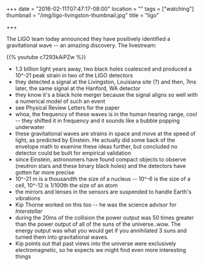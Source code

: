 +++
date = "2016-02-11T07:47:17-08:00"
location = ""
tags = ["watching"]
thumbnail = "/img/ligo-livingston-thumbnail.jpg"
title = "ligo"

+++

The LIGO team today announced they have positively identified a gravitational wave --
an amazing discovery.  The livestream:

<!--more-->

{{% youtube c7293kAiPZw %}}

* 1.3 billion light years away, two black holes coalesced and produced a 10^-21
peak strain in two of the LIGO detectors
* they detected a signal at the Livingston, Louisiana site (?)
and then, 7ms later, the same signal at the Hanford, WA detector
* they know it's a black hole merger
because the signal aligns so well with a numerical model of such an event
* see Physical Review Letters for the paper
* whoa, the frequency of these waves is in the human hearing range, cool --
they shifted it in frequency and it sounds like a bubble popping underwater
* these gravitational waves are strains in space and move at the speed of light,
as predicted by Einstein.
He actually did some back of the envelope math to examine these ideas further,
but concluded no detector could be built for empirical validation
* since Einstein, astronomers have found compact objects to observe
(neutron stars and these binary black holes)
and the detectors have gotten far more precise
* 10^-21 m is a thousandth the size of a nucleus --
10^-6 is the size of a cell, 10^-12 is 1/100th the size of an atom
* the mirrors and lenses in the sensors are suspended  to handle Earth's vibrations
* Kip Thorne worked on this too -- he was the science advisor for *Interstellar*
* during the 20ms of the collision the power output was
50 times greater than the power output of all of the suns of the universe..wow.
The energy output was what you would get if you annihilated 3 suns and turned them into gravitational waves.
* Kip points out that past views into the universe were exclusively electromagnetic,
so he expects we might find even more interesting things

